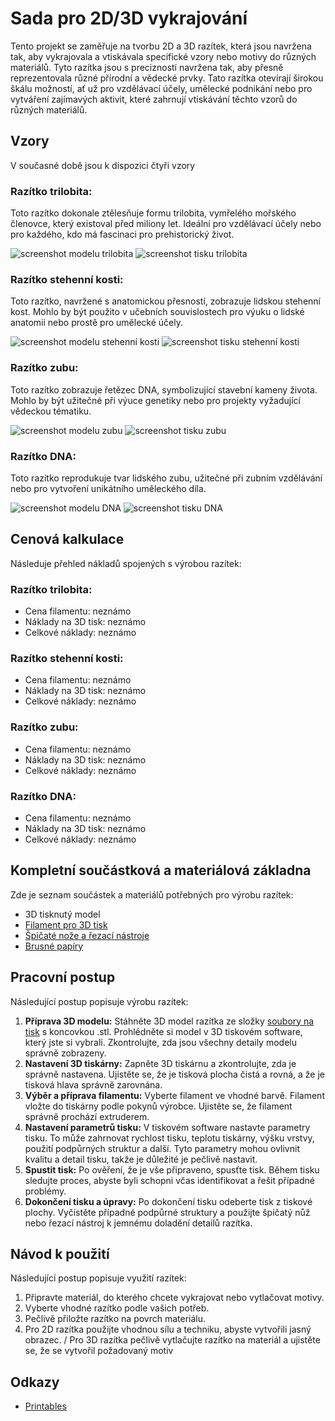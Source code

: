 # Sada pro 2D/3D vykrajování
Tento projekt se zaměřuje na tvorbu 2D a 3D razítek, která jsou navržena tak, aby vykrajovala a vtiskávala specifické vzory nebo motivy do různých materiálů. Tyto razítka jsou s precizností navržena tak, aby přesně reprezentovala různé přírodní a vědecké prvky.
Tato razítka otevírají širokou škálu možností, ať už pro vzdělávací účely, umělecké podnikání nebo pro vytváření zajímavých aktivit, které zahrnují vtiskávání těchto vzorů do různých materiálů.

## Vzory
V současné době jsou k dispozici čtyři vzory
### Razítko trilobita:
Toto razítko dokonale ztělesňuje formu trilobita, vymřelého mořského členovce, který existoval před miliony let. Ideální pro vzdělávací účely nebo pro každého, kdo má fascinaci pro prehistorický život.

![screenshot modelu trilobita](https://github.com/pslib-cz/2022-p2a-mme-pppp-PeterHonzejk/blob/main/documentation/img/trilobit_model.jpg)
![screenshot tisku trilobita](https://github.com/pslib-cz/2022-p2a-mme-pppp-PeterHonzejk/blob/main/documentation/img/trilobit_print.png)

###  Razítko stehenní kosti:
Toto razítko, navržené s anatomickou přesností, zobrazuje lidskou stehenní kost. Mohlo by být použito v učebních souvislostech pro výuku o lidské anatomii nebo prostě pro umělecké účely.

![screenshot modelu stehenní kosti](https://github.com/pslib-cz/2022-p2a-mme-pppp-PeterHonzejk/blob/main/documentation/img/bone_model.jpg)
![screenshot tisku stehenní kosti](https://github.com/pslib-cz/2022-p2a-mme-pppp-PeterHonzejk/blob/main/documentation/img/bone_print.jpg)

### Razítko zubu:
Toto razítko zobrazuje řetězec DNA, symbolizující stavební kameny života. Mohlo by být užitečné při výuce genetiky nebo pro projekty vyžadující vědeckou tématiku.

![screenshot modelu zubu](https://github.com/pslib-cz/2022-p2a-mme-pppp-PeterHonzejk/blob/main/documentation/img/tooth_model.png)
![screenshot tisku zubu](https://github.com/pslib-cz/2022-p2a-mme-pppp-PeterHonzejk/blob/main/documentation/img/tooth_print.png)

### Razítko DNA:
Toto razítko reprodukuje tvar lidského zubu, užitečné při zubním vzdělávání nebo pro vytvoření unikátního uměleckého díla.

![screenshot modelu DNA](https://github.com/pslib-cz/2022-p2a-mme-pppp-PeterHonzejk/blob/main/documentation/img/dna_model.png)
![screenshot tisku DNA](https://github.com/pslib-cz/2022-p2a-mme-pppp-PeterHonzejk/blob/main/documentation/img/dna_print.png)

## Cenová kalkulace
Následuje přehled nákladů spojených s výrobou razítek:

### Razítko trilobita:
- Cena filamentu: neznámo
- Náklady na 3D tisk: neznámo
- Celkové náklady: neznámo

###  Razítko stehenní kosti:
- Cena filamentu: neznámo
- Náklady na 3D tisk: neznámo
- Celkové náklady: neznámo

### Razítko zubu:
- Cena filamentu: neznámo
- Náklady na 3D tisk: neznámo
- Celkové náklady: neznámo

### Razítko DNA:
- Cena filamentu: neznámo
- Náklady na 3D tisk: neznámo
- Celkové náklady: neznámo

## Kompletní součástková a materiálová základna
Zde je seznam součástek a materiálů potřebných pro výrobu razítek:

- 3D tisknutý model
- [Filament pro 3D tisk](url-to-filament)
- [Špičaté nože a řezací nástroje](url-to-cutting-tools)
- [Brusné papíry](url-to-sandpaper)

## Pracovní postup
Následující postup popisuje výrobu razítek:

1. **Příprava 3D modelu:** Stáhněte 3D model razítka ze složky [soubory na tisk](https://github.com/pslib-cz/2022-p2a-mme-pppp-PeterHonzejk/tree/main/print%20files) s koncovkou .stl. Prohlédněte si model v 3D tiskovém software, který jste si vybrali. Zkontrolujte, zda jsou všechny detaily modelu správně zobrazeny.
2. **Nastavení 3D tiskárny:** Zapněte 3D tiskárnu a zkontrolujte, zda je správně nastavena. Ujistěte se, že je tisková plocha čistá a rovná, a že je tisková hlava správně zarovnána.
3. **Výběr a příprava filamentu:** Vyberte filament ve vhodné barvě. Filament vložte do tiskárny podle pokynů výrobce. Ujistěte se, že filament správně prochází extruderem.
4. **Nastavení parametrů tisku:** V tiskovém software nastavte parametry tisku. To může zahrnovat rychlost tisku, teplotu tiskárny, výšku vrstvy, použití podpůrných struktur a další. Tyto parametry mohou ovlivnit kvalitu a detail tisku, takže je důležité je pečlivě nastavit.
5. **Spustit tisk:** Po ověření, že je vše připraveno, spusťte tisk. Během tisku sledujte proces, abyste byli schopni včas identifikovat a řešit případné problémy.
6. **Dokončení tisku a úpravy:** Po dokončení tisku odeberte tisk z tiskové plochy. Vyčistěte případné podpůrné struktury a použijte špičatý nůž nebo řezací nástroj k jemnému doladění detailů razítka.

## Návod k použití
Následující postup popisuje využití razítek:

1. Připravte materiál, do kterého chcete vykrajovat nebo vytlačovat motivy.
2. Vyberte vhodné razítko podle vašich potřeb.
3. Pečlivě přiložte razítko na povrch materiálu.
4. Pro 2D razítka použijte vhodnou sílu a techniku, abyste vytvořili jasný obrazec. / Pro 3D razítka pečlivě vytlačujte razítko na materiál a ujistěte se, že se vytvořil požadovaný motiv

## Odkazy
- [Printables](https://www.printables.com/model/509310-a-set-of-2d3d-stamps)
